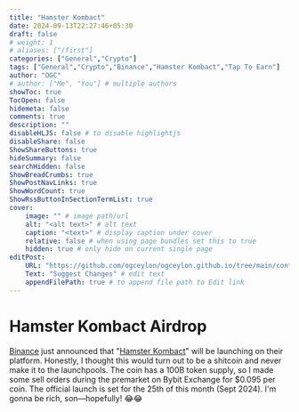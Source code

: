 ```yaml
---
title: "Hamster Kombact"
date: 2024-09-13T22:27:46+05:30
draft: false
# weight: 1
# aliases: ["/first"]
categories: ["General","Crypto"]
tags: ["General","Crypto","Binance","Hamster Kombact","Tap To Earn"]
author: "OGC"
# author: ["Me", "You"] # multiple authors
showToc: true
TocOpen: false
hidemeta: false
comments: true
description: ""
disableHLJS: false # to disable highlightjs
disableShare: false
ShowShareButtons: true
hideSummary: false
searchHidden: false
ShowBreadCrumbs: true
ShowPostNavLinks: true
ShowWordCount: true
ShowRssButtonInSectionTermList: true
cover:
    image: "" # image path/url
    alt: "<alt text>" # alt text
    caption: "<text>" # display caption under cover
    relative: false # when using page bundles set this to true
    hidden: true # only hide on current single page
editPost:
    URL: "https://github.com/ogceylon/ogceylon.github.io/tree/main/content"
    Text: "Suggest Changes" # edit text
    appendFilePath: true # to append file path to Edit link
---
```


# Hamster Kombact Airdrop

[Binance](https://www.binance.com) just announced that "[Hamster Kombact](https://hamsterkombatgame.io/)" will be launching on their platform. Honestly, I thought this would turn out to be a shitcoin and never make it to the launchpools. The coin has a 100B token supply, so I made some sell orders during the premarket on Bybit Exchange for $0.095 per coin. The official launch is set for the 25th of this month (Sept 2024). I'm gonna be rich, son—hopefully! 😂😂